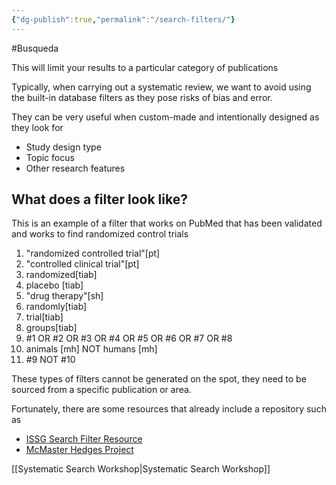 ```yaml
---
{"dg-publish":true,"permalink":"/search-filters/"}
---
```


#Busqueda 

This will limit your results to a particular category of publications

Typically, when carrying out a systematic review, we want to avoid using the built-in database filters as they pose risks of bias and error. 

They can be very useful when custom-made and intentionally designed as they look for 
- Study design type
- Topic focus
- Other research features

## What does a filter look like? 

This is an example of a filter that works on PubMed that has been validated and works to find randomized control trials

1. "randomized controlled trial"[pt]
2. "controlled clinical trial"[pt]
3. randomized[tiab]
4. placebo [tiab]
5. "drug therapy"[sh]
6. randomly[tiab]
7. trial[tiab]
8. groups[tiab]
9.  #1 OR #2 OR #3 OR #4 OR #5 OR #6 OR #7 OR #8 
10. animals [mh] NOT humans [mh]
11. #9 NOT #10

These types of filters cannot be generated on the spot, they need to be sourced from a specific publication or area.

Fortunately, there are some resources that already include a repository such as 
- [ISSG Search Filter Resource](https://sites.google.com/a/york.ac.uk/issg-search-filters-resource/home?authuser=0)
- [McMaster Hedges Project](https://hiruweb.mcmaster.ca/hkr/hedges/)

[[Systematic Search Workshop\|Systematic Search Workshop]]